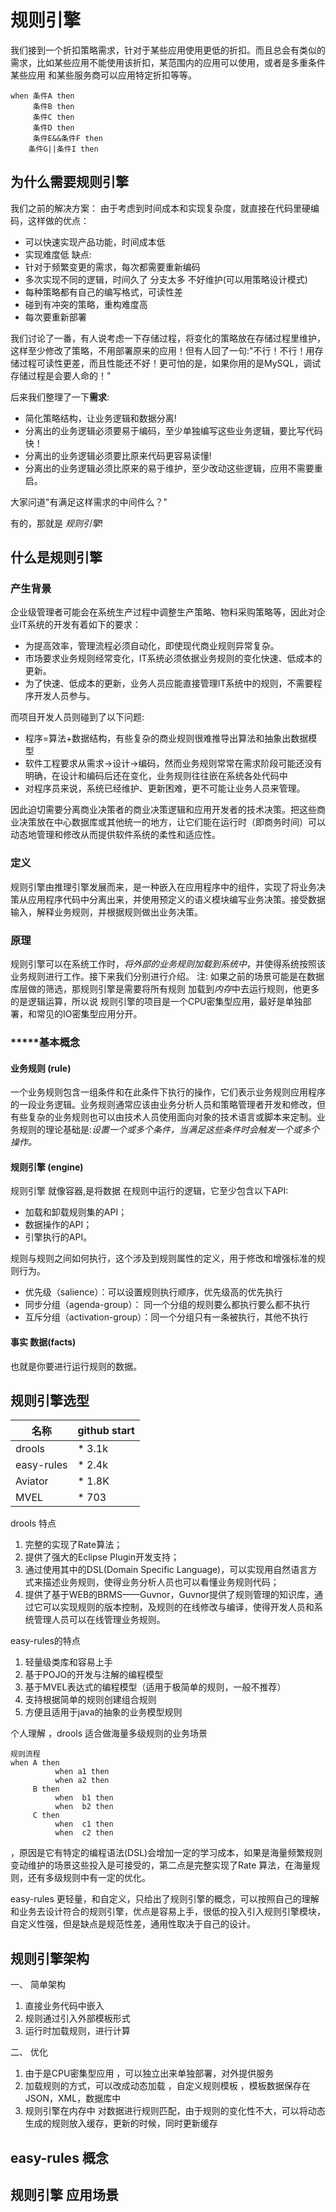 # 规则引擎


我们接到一个折扣策略需求，针对于某些应用使用更低的折扣。而且总会有类似的需求，比如某些应用不能使用该折扣，某范围内的应用可以使用，或者是多重条件某些应用 和某些服务商可以应用特定折扣等等。
```aidl
when 条件A then  
     条件B then 
     条件C then 
     条件D then
     条件E&&条件F then 
    条件G||条件I then
```
## 为什么需要规则引擎
我们之前的解决方案：
由于考虑到时间成本和实现复杂度，就直接在代码里硬编码，这样做的优点：
- 可以快速实现产品功能，时间成本低
- 实现难度低
缺点:
- 针对于频繁变更的需求，每次都需要重新编码
- 多次实现不同的逻辑，时间久了 分支太多 不好维护(可以用策略设计模式)
- 每种策略都有自己的编写格式，可读性差
- 碰到有冲突的策略，重构难度高
- 每次要重新部署

我们讨论了一番，有人说考虑一下存储过程，将变化的策略放在存储过程里维护，这样至少修改了策略，不用部署原来的应用！但有人回了一句:"不行！不行！用存储过程可读性更差，而且性能还不好！更可怕的是，如果你用的是MySQL，调试存储过程是会要人命的！"

后来我们整理了一下**需求**:
- 简化策略结构，让业务逻辑和数据分离!
- 分离出的业务逻辑必须要易于编码，至少单独编写这些业务逻辑，要比写代码快！
- 分离出的业务逻辑必须要比原来代码更容易读懂!
- 分离出的业务逻辑必须比原来的易于维护，至少改动这些逻辑，应用不需要重启。

大家问道"有满足这样需求的中间件么？"

有的，那就是 *规则引擎*!
## 什么是规则引擎
### 产生背景
企业级管理者可能会在系统生产过程中调整生产策略、物料采购策略等，因此对企业IT系统的开发有着如下的要求：

- 为提高效率，管理流程必须自动化，即使现代商业规则异常复杂。
- 市场要求业务规则经常变化，IT系统必须依据业务规则的变化快速、低成本的更新。
- 为了快速、低成本的更新，业务人员应能直接管理IT系统中的规则，不需要程序开发人员参与。

而项目开发人员则碰到了以下问题:

- 程序=算法+数据结构，有些复杂的商业规则很难推导出算法和抽象出数据模型
- 软件工程要求从需求->设计->编码，然而业务规则常常在需求阶段可能还没有明确，在设计和编码后还在变化，业务规则往往嵌在系统各处代码中
- 对程序员来说，系统已经维护、更新困难，更不可能让业务人员来管理。

因此迫切需要分离商业决策者的商业决策逻辑和应用开发者的技术决策。把这些商业决策放在中心数据库或其他统一的地方，让它们能在运行时（即商务时间）可以动态地管理和修改从而提供软件系统的柔性和适应性。

### 定义
规则引擎由推理引擎发展而来，是一种嵌入在应用程序中的组件，实现了将业务决策从应用程序代码中分离出来，并使用预定义的语义模块编写业务决策。接受数据输入，解释业务规则，并根据规则做出业务决策。
### 原理
规则引擎可以在系统工作时，*将外部的业务规则加载到系统中*，并使得系统按照该业务规则进行工作。接下来我们分别进行介绍。
注: 如果之前的场景可能是在数据库层做的筛选，那规则引擎是需要将所有规则 加载到*内存*中去运行规则，他更多的是逻辑运算，所以说 规则引擎的项目是一个CPU密集型应用，最好是单独部署，和常见的IO密集型应用分开。

### *****基本概念
#### 业务规则 (rule)
一个业务规则包含一组条件和在此条件下执行的操作，它们表示业务规则应用程序的一段业务逻辑。业务规则通常应该由业务分析人员和策略管理者开发和修改，但有些复杂的业务规则也可以由技术人员使用面向对象的技术语言或脚本来定制。业务规则的理论基础是:*设置一个或多个条件，当满足这些条件时会触发一个或多个操作。*
#### 规则引擎 (engine)
规则引擎 就像容器,是将数据 在规则中运行的逻辑，它至少包含以下API:
- 加载和卸载规则集的API；
- 数据操作的API；
- 引擎执行的API。

规则与规则之间如何执行，这个涉及到规则属性的定义，用于修改和增强标准的规则行为。
- 优先级（salience）：可以设置规则执行顺序，优先级高的优先执行
- 同步分组（agenda-group）： 同一个分组的规则要么都执行要么都不执行
- 互斥分组（activation-group）：同一个分组只有一条被执行，其他不执行


#### 事实 数据(facts)
也就是你要进行运行规则的数据。
## 规则引擎选型

| 名称 | github start  |
| ---     |   ---     |
| drools  | * 3.1k    |
|easy-rules|* 2.4k    |
|Aviator  | * 1.8K    |
|MVEL      |* 703     |
drools 特点
1. 完整的实现了Rate算法；
2. 提供了强大的Eclipse Plugin开发支持；
3. 通过使用其中的DSL(Domain Specific Language)，可以实现用自然语言方式来描述业务规则，使得业务分析人员也可以看懂业务规则代码；
4. 提供了基于WEB的BRMS——Guvnor，Guvnor提供了规则管理的知识库，通过它可以实现规则的版本控制，及规则的在线修改与编译，使得开发人员和系统管理人员可以在线管理业务规则。

easy-rules的特点
1. 轻量级类库和容易上手
2. 基于POJO的开发与注解的编程模型
3. 基于MVEL表达式的编程模型（适用于极简单的规则，一般不推荐）
4. 支持根据简单的规则创建组合规则
5. 方便且适用于java的抽象的业务模型规则

个人理解 ，drools 适合做海量多级规则的业务场景 
```aidl
规则流程
when A then
          when a1 then
          when a2 then  
     B then 
          when  b1 then
          when  b2 then
     C then
          when  c1 then
          when  c2 then
```
，原因是它有特定的编程语法(DSL)会增加一定的学习成本，如果是海量频繁规则变动维护的场景这些投入是可接受的，第二点是完整实现了Rate 算法，在海量规则，还有多级规则中有一定的优化。

easy-rules 更轻量，和自定义，只给出了规则引擎的概念，可以按照自己的理解和业务去设计符合的规则引擎，优点是容易上手，很低的投入引入规则引擎模块，自定义性强，但是缺点是规范性差，通用性取决于自己的设计。

## 规则引擎架构
一、 简单架构 

1. 直接业务代码中嵌入
2. 规则通过引入外部模板形式
3. 运行时加载规则，进行计算

二、 优化
1. 由于是CPU密集型应用 ，可以独立出来单独部署，对外提供服务
2. 加载规则的方式，可以改成动态加载 ，自定义规则模板 ，模板数据保存在 JSON，XML，数据库中
3. 规则引擎在内存中 对数据进行规则匹配，由于规则的变化性不大，可以将动态生成的规则放入缓存，更新的时候，同时更新缓存

## easy-rules 概念

## 规则引擎 应用场景